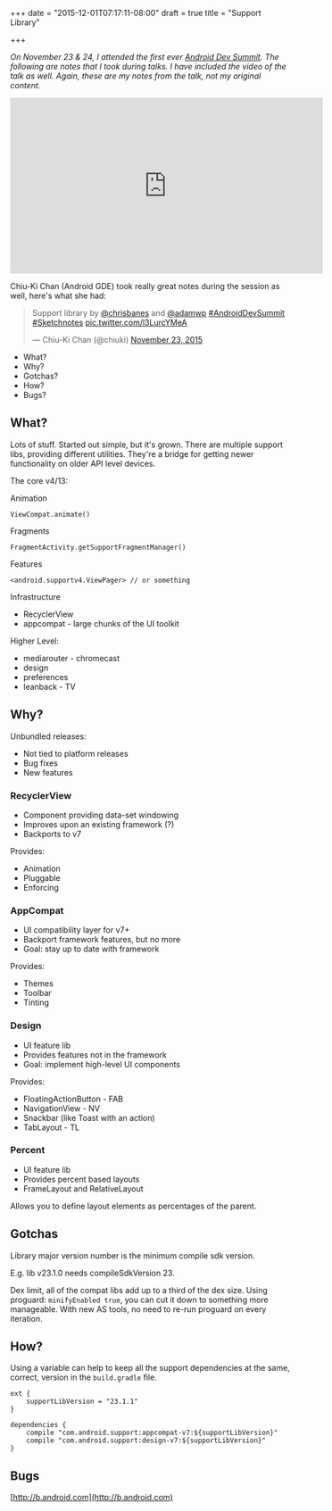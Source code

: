 +++
date = "2015-12-01T07:17:11-08:00"
draft = true
title = "Support Library"

+++

*On November 23 & 24, I attended the first ever [Android Dev Summit](https://androiddevsummit.withgoogle.com/). The following are notes that I took during talks. I have included the video of the talk as well. Again, these are my notes from the talk, not my original content.*

<iframe width="560" height="315" src="https://www.youtube.com/embed/ihQ16K8gSuQ" frameborder="0" allowfullscreen></iframe>

Chiu-Ki Chan (Android GDE) took really great notes during the session as well, here's what she had:

<blockquote class="twitter-tweet" lang="en"><p lang="en" dir="ltr">Support library by <a href="https://twitter.com/chrisbanes">@chrisbanes</a> and <a href="https://twitter.com/adamwp">@adamwp</a> <a href="https://twitter.com/hashtag/AndroidDevSummit?src=hash">#AndroidDevSummit</a> <a href="https://twitter.com/hashtag/Sketchnotes?src=hash">#Sketchnotes</a> <a href="https://t.co/l3LurcYMeA">pic.twitter.com/l3LurcYMeA</a></p>&mdash; Chiu-Ki Chan (@chiuki) <a href="https://twitter.com/chiuki/status/668926497890045952">November 23, 2015</a></blockquote>
<script async src="//platform.twitter.com/widgets.js" charset="utf-8"></script>

* What?
* Why?
* Gotchas?
* How?
* Bugs?

## What?

Lots of stuff. Started out simple, but it's grown. There are multiple support libs, providing different utilities. They're a bridge for getting newer functionality on older API level devices.

The core v4/13:

Animation

    ViewCompat.animate()

Fragments

    FragmentActivity.getSupportFragmentManager()

Features

    <android.supportv4.ViewPager> // or something

Infrastructure

* RecyclerView
* appcompat - large chunks of the UI toolkit

Higher Level:

* mediarouter - chromecast
* design
* preferences
* leanback - TV

## Why?

Unbundled releases:

* Not tied to platform releases
* Bug fixes
* New features

### RecyclerView

* Component providing data-set windowing
* Improves upon an existing framework (?)
* Backports to v7

Provides:

* Animation
* Pluggable
* Enforcing

### AppCompat

* UI compatibility layer for v7+
* Backport framework features, but no more
* Goal: stay up to date with framework

Provides:

* Themes
* Toolbar
* Tinting

### Design

* UI feature lib
* Provides features not in the framework
* Goal: implement high-level UI components

Provides:

* FloatingActionButton - FAB
* NavigationView - NV
* Snackbar (like Toast with an action)
* TabLayout - TL

### Percent

* UI feature lib
* Provides percent based layouts
* FrameLayout and RelativeLayout

Allows you to define layout elements as percentages of the parent.

## Gotchas

Library major version number is the minimum compile sdk version.

E.g. lib v23.1.0 needs compileSdkVersion 23.

Dex limit, all of the compat libs add up to a third of the dex size. Using proguard: `minifyEnabled true`, you can cut it down to something more manageable. With new AS tools, no need to re-run proguard on every iteration.

## How?

Using a variable can help to keep all the support dependencies at the same, correct, version in the `build.gradle` file.

    ext {
        supportLibVersion = "23.1.1"
    }

    dependencies {
        compile "com.android.support:appcompat-v7:${supportLibVersion}"
        compile "com.android.support:design-v7:${supportLibVersion}"
    }

## Bugs

[http://b.android.com](http://b.android.com)
